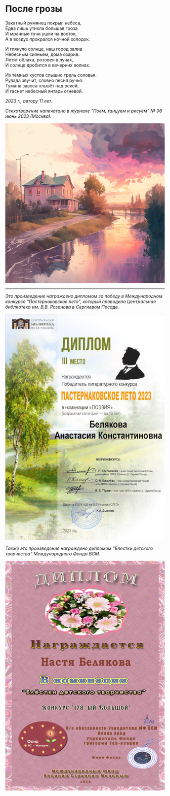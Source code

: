 # После грозы

Закатный румянец покрыл небеса,  
Едва лишь утихла большая гроза.  
И мрачные тучи ушли на восток,  
А в воздух прокрался ночной холодок.

И глянуло солнце, наш город залив  
Небесным сияньем, дома озарив.  
Летят облака, розовея в лучах,  
И солнце дробится в вечерних волнах.

Из тёмных кустов слышно трель соловья.  
Рулада звучит, словно песня ручья.  
Тумана завеса плывёт над рекой,  
И гаснет небесный янтарь огневой.  

*2023 г., автору 11 лет.*

*Стихотворение напечатано в журнале "Поем, танцуем и рисуем" № 06 июнь 2023 (Москва).*

![После грозы](../images/after-storm.jpg)

***

*Это произведение награждено дипломом за победу в Международном конкурсе "Пастернаковское лето", который проводила Центральная библиотека им. В.В. Розанова в Сергиевом Посаде.*

![Диплом "Пастернаковское лето"](../images/achievements/pasternak-summer.jpg)

*Также это произведение награждено дипломом "Блёстки детского творчества" Международного Фонда ВСМ.*

![Диплом "Блёстки детского творчества"](../images/achievements/diplom-vsm.jpg)
